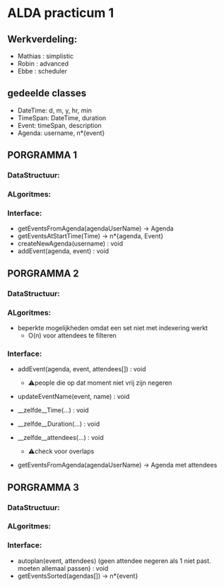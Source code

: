 # ALDA practicum 1

## Werkverdeling:
 - Mathias : simplistic
 - Robin : advanced
 - Ebbe : scheduler

## gedeelde classes
- DateTime: d, m, y, hr, min
- TimeSpan: DateTime, duration
- Event: timeSpan, description
- Agenda: username, n*{event}

## PORGRAMMA 1
### DataStructuur:
### ALgoritmes:
### Interface:
- getEventsFromAgenda(agendaUserName) -> Agenda
- getEventsAtStartTime(Time) -> n*{agenda, Event}
- createNewAgenda(username) : void
- addEvent(agenda, event) : void
## PORGRAMMA 2
### DataStructuur:
### ALgoritmes:
- beperkte mogelijkheden omdat een set niet met indexering werkt
    - O(n) voor attendees te filteren
### Interface:
- addEvent(agenda, event, attendees[]) : void
    - ⚠️people die op dat moment niet vrij zijn negeren

- updateEventName(event, name) : void
- __zelfde__Time(...) : void
- __zelfde__Duration(...) : void
- __zelfde__attendees(...) : void
    - ⚠️check voor overlaps

- getEventsFromAgenda(agendaUserName) -> Agenda met attendees

## PORGRAMMA 3
### DataStructuur:
### ALgoritmes:
### Interface:
- autoplan(event, attendees) (geen attendee negeren als 1 niet past. moeten allemaal passen) : void
- getEventsSorted(agendas[]) -> n*{event}